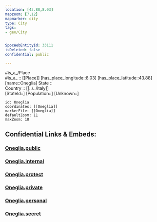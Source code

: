 ```yaml
---
location: [43.88,8.03] 
mapzoom: [7,12] 
mapmarker: city 
type: City
tags:
- geo/City


SpocWebEntityId: 33111
isDeleted: false
confidential: public

---
```

#is_a_/Place  
#is_a_ :: [[Place]] 
[has_place_longitude::8.03] 
[has_place_latitude::43.88] 
[name::Oneglia] 
State ::  
Country :: [[../../Italy]]  
[StateId::] 
[Population::] 
[Unknown::] 


```leaflet
id: Oneglia
coordinates: [[Oneglia]] 
markerFile: [[Oneglia]] 
defaultZoom: 11 
maxZoom: 18
```


## Confidential Links & Embeds: 

### [Oneglia.public](/_public/\Earth\Continent\Europe\Europe~South\Italy\CityOneglia.public.md) 

### [Oneglia.internal](/_internal/\Earth\Continent\Europe\Europe~South\Italy\CityOneglia.internal.md) 

### [Oneglia.protect](/_protect/\Earth\Continent\Europe\Europe~South\Italy\CityOneglia.protect.md) 

### [Oneglia.private](/_private/\Earth\Continent\Europe\Europe~South\Italy\CityOneglia.private.md) 

### [Oneglia.personal](/_personal/\Earth\Continent\Europe\Europe~South\Italy\CityOneglia.personal.md) 

### [Oneglia.secret](/_secret/\Earth\Continent\Europe\Europe~South\Italy\CityOneglia.secret.md)

